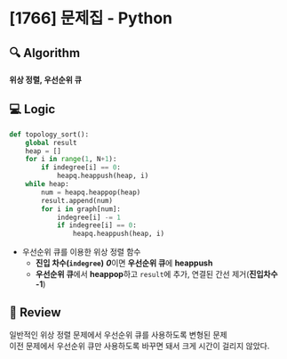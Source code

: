 # [1766] 문제집 - Python

## 🔍 Algorithm
**위상 정렬, 우선순위 큐**

## 💻 Logic

```Python
def topology_sort():
    global result
    heap = []
    for i in range(1, N+1):
        if indegree[i] == 0:
            heapq.heappush(heap, i)
    while heap:
        num = heapq.heappop(heap)
        result.append(num)
        for i in graph[num]:
            indegree[i] -= 1
            if indegree[i] == 0:
                heapq.heappush(heap, i)
```

- 우선순위 큐를 이용한 위상 정렬 함수  
  - **진입 차수(`indegree`)** ***0***이면 **우선순위 큐**에 **heappush**  
  - **우선순위 큐**에서 **heappop**하고 `result`에 추가, 연결된 간선 제거(**진입차수 -1**)  


## 📝 Review

일반적인 위상 정렬 문제에서 우선순위 큐를 사용하도록 변형된 문제  
이전 문제에서 우선순위 큐만 사용하도록 바꾸면 돼서 크게 시간이 걸리지 않았다.
